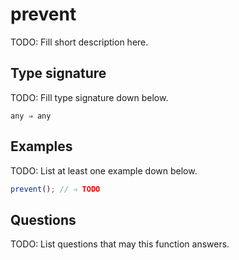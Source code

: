# prevent

TODO: Fill short description here.

## Type signature

TODO: Fill type signature down below.

```
any ⇒ any
```

## Examples

TODO: List at least one example down below.

```javascript
prevent(); // ⇒ TODO
```

## Questions

TODO: List questions that may this function answers.
